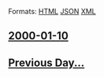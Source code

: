 
Formats: [HTML](2000/01/10/index.html)  [JSON](2000/01/10/index.json)  [XML](2000/01/10/index.xml)  

## [2000-01-10](/news/2000/01/10/index.md)

## [Previous Day...](/news/2000/01/9/index.md)

